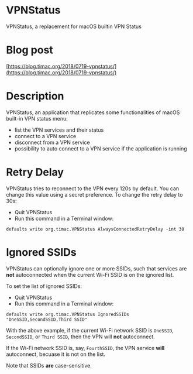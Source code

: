 # VPNStatus
VPNStatus, a replacement for macOS builtin VPN Status

# Blog post
[https://blog.timac.org/2018/0719-vpnstatus/](https://blog.timac.org/2018/0719-vpnstatus/)

# Description
VPNStatus, an application that replicates some functionalities of macOS built-in VPN status menu:

- list the VPN services and their status
- connect to a VPN service
- disconnect from a VPN service
- possibility to auto connect to a VPN service if the application is running

# Retry Delay

VPNStatus tries to reconnect to the VPN every 120s by default. You can change this value using a secret preference. To change the retry delay to 30s:

- Quit VPNStatus
- Run this command in a Terminal window:

```
defaults write org.timac.VPNStatus AlwaysConnectedRetryDelay -int 30
```

# Ignored SSIDs

VPNStatus can optionally ignore one or more SSIDs, such that services are **not** autoconnected when the current Wi-Fi SSID is on the ignored list.

To set the list of ignored SSIDs:

- Quit VPNStatus
- Run this command in a Terminal window:

```
defaults write org.timac.VPNStatus IgnoredSSIDs "OneSSID,SecondSSID,Third SSID"
```

With the above example, if the current Wi-Fi network SSID is `OneSSID`, `SecondSSID`, or `Third SSID`, then the VPN will **not** autoconnect.

If the Wi-Fi network SSID is, say, `FourthSSID`, the VPN service **will** autoconnect, becuase it is not on the list.

Note that SSIDs **are** case-sensitive.
